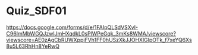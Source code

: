 # Quiz_SDF01
https://docs.google.com/forms/d/e/1FAIpQLSdVSXvI-C96ImMbWGQJzwlJmHXqdkL0sPlWPeGqk_3mKs8WMA/viewscore?viewscore=AE0zAgCbRUWXppjFVh1FF0hUSzXkJJOHXlGIpOTk_f7xeYQ6Xs8u5L63RhHn8YeRwQ
